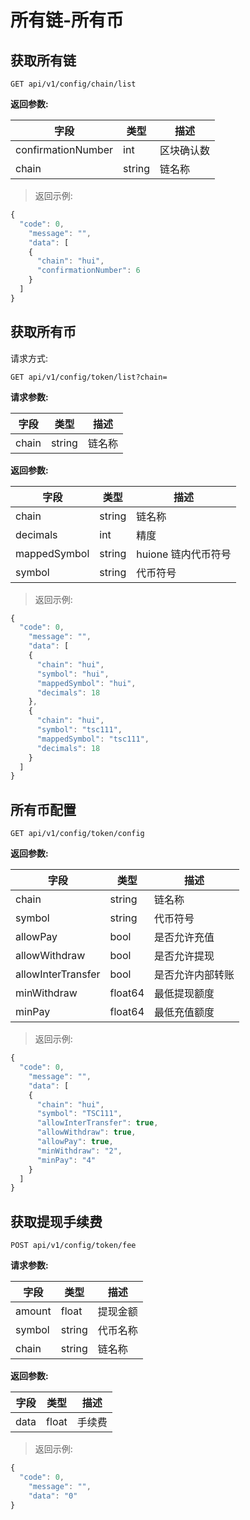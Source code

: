 # 所有链-所有币

## 获取所有链

`GET api/v1/config/chain/list`

**返回参数:**

| **字段**           | **类型** | **描述**   |
| ------------------ | -------- | ---------- |
| confirmationNumber | int      | 区块确认数 |
| chain              | string   | 链名称     |

> 返回示例:

```javascript
{
  "code": 0,
    "message": "",
    "data": [
    {
      "chain": "hui",
      "confirmationNumber": 6
    }
  ]
}
```

## 获取所有币

请求方式:

`GET api/v1/config/token/list?chain=`

**请求参数:**

| **字段** | **类型** | **描述** |
| -------- | -------- | -------- |
| chain    | string   | 链名称   |

**返回参数:**

| **字段**     | **类型** | **描述**            |
| ------------ | -------- | ------------------- |
| chain        | string   | 链名称              |
| decimals     | int      | 精度                |
| mappedSymbol | string   | huione 链内代币符号 |
| symbol       | string   | 代币符号            |

> 返回示例:

```javascript
{
  "code": 0,
    "message": "",
    "data": [
    {
      "chain": "hui",
      "symbol": "hui",
      "mappedSymbol": "hui",
      "decimals": 18
    },
    {
      "chain": "hui",
      "symbol": "tsc111",
      "mappedSymbol": "tsc111",
      "decimals": 18
    }
  ]
}
```

## 所有币配置

`GET api/v1/config/token/config`

**返回参数:**

| **字段**           | **类型** | **描述**         |
| ------------------ | -------- | ---------------- |
| chain              | string   | 链名称           |
| symbol             | string   | 代币符号         |
| allowPay           | bool     | 是否允许充值     |
| allowWithdraw      | bool     | 是否允许提现     |
| allowInterTransfer | bool     | 是否允许内部转账 |
| minWithdraw        | float64  | 最低提现额度     |
| minPay             | float64  | 最低充值额度     |

> 返回示例:

```javascript
{
  "code": 0,
    "message": "",
    "data": [
    {
      "chain": "hui",
      "symbol": "TSC111",
      "allowInterTransfer": true,
      "allowWithdraw": true,
      "allowPay": true,
      "minWithdraw": "2",
      "minPay": "4"
    }
  ]
}
```

## 获取提现手续费

`POST api/v1/config/token/fee`

**请求参数:**

| **字段** | **类型** | **描述** |
| -------- | -------- | -------- |
| amount   | float    | 提现金额 |
| symbol   | string   | 代币名称 |
| chain    | string   | 链名称   |

**返回参数:**

| **字段** | **类型** | **描述** |
| -------- | -------- | -------- |
| data     | float    | 手续费   |

> 返回示例:

```javascript
{
  "code": 0,
    "message": "",
    "data": "0"
}
```
